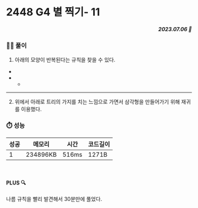 # 2448 G4 별 찍기-  11
##### <p align="right"> 2023.07.06 📆 </p> 

 
### 👩‍🏫 풀이
1. 아래의 모양이 반복된다는 규칙을 찾을 수 있다.
  *
 * *
*****
2. 위에서 아래로 트리의 가지를 치는 느낌으로 가면서 삼각형을 만들어가기 위해 재귀를 이용했다.


### ⏱️ 성능
<!-- 테이블 -->
성공 |메모리 | 시간 | 코드길이
---|---|---|---|
1|234896KB|516ms|1271B

<br>

#### PLUS 🔍
나름 규칙을 빨리 발견해서 30분만에 풀었다.
